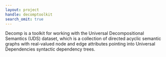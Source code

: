 ```yaml
---
layout: project
handle: decomptoolkit
search_omit: true
---
```


Decomp is a toolkit for working with the Universal Decompositional Semantics (UDS) dataset, which is a collection of directed acyclic semantic graphs with real-valued node and edge attributes pointing into Universal Dependencies syntactic dependency trees.